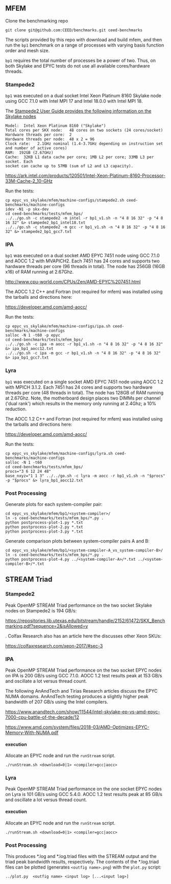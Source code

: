 ## MFEM 

Clone the benchmarking repo

`git clone git@github.com:CEED/benchmarks.git ceed-benchmarks`

The scripts provided by this repo with download and build mfem, and then run the
`bp1` benchmark on a range of processes with varying basis function order
and mesh size.

`bp1` requires the total number of processes be a power of two.  Thus, on both
Skylake and EPYC tests do not use all available cores/hardware threads.

### Stampede2

`bp1` was executed on a dual socket Intel Xeon Platinum 8160 Skylake node using
GCC 7.1.0 with Intel MPI 17 and Intel 18.0.0 with Intel MPI 18.

The [Stampede2 User Guide provides the following information on the Skylake nodes](
https://portal.tacc.utexas.edu/user-guides/stampede2#overview-skxcomputenodes)
```
Model:  Intel Xeon Platinum 8160 ("Skylake")
Total cores per SKX node:   48 cores on two sockets (24 cores/socket)
Hardware threads per core:  2
Hardware threads per node:  48 x 2 = 96
Clock rate:   2.1GHz nominal (1.4-3.7GHz depending on instruction set and number of active cores)
RAM:  192GB (2.67GHz)
Cache:  32KB L1 data cache per core; 1MB L2 per core; 33MB L3 per socket. Each
socket can cache up to 57MB (sum of L2 and L3 capacity).
```

https://ark.intel.com/products/120501/Intel-Xeon-Platinum-8160-Processor-33M-Cache-2_10-GHz

Run the tests:

```
cp epyc_vs_skylake/mfem/machine-configs/stampede2.sh ceed-benchmarks/machine-configs
idev -N1 -p skx-dev
cd ceed-benchmarks/tests/mfem_bps/
../../go.sh -c stampede2 -m intel -r bp1_v1.sh -n "4 8 16 32" -p "4 8 16 32" &> stampede2_bp1_intel18.txt
../../go.sh -c stampede2 -m gcc -r bp1_v1.sh -n "4 8 16 32" -p "4 8 16 32" &> stampede2_bp1_gcc7.txt
```

### IPA

`bp1` was executed on a dual socket AMD EPYC 7451 node using GCC 7.1.0 and AOCC 1.2 with MVAPICH2.
Each 7451 has 24 cores and supports two hardware threads per core (96 threads in
total).  The node has 256GB (16GB x16) of RAM running at 2.67Ghz.

http://www.cpu-world.com/CPUs/Zen/AMD-EPYC%207451.html

The AOCC 1.2 C++ and Fortran (not required for mfem) was installed using the
tarballs and directions here:

https://developer.amd.com/amd-aocc/

Run the tests:

```
cp epyc_vs_skylake/mfem/machine-configs/ipa.sh ceed-benchmarks/machine-configs
salloc -N 1 -t60 -p epyc
cd ceed-benchmarks/tests/mfem_bps/
../../go.sh -c ipa -m aocc -r bp1_v1.sh -n "4 8 16 32" -p "4 8 16 32" &> ipa_bp1_aocc12.txt
../../go.sh -c ipa -m gcc -r bp1_v1.sh -n "4 8 16 32" -p "4 8 16 32" &> ipa_bp1_gcc7.txt
```

### Lyra

`bp1` was executed on a single socket AMD EPYC 7451 node using AOCC 1.2 with
MPICH 3.1.2.  Each 7451 has 24 cores and supports two hardware threads per core (48 threads in
total).  The node has 128GB of RAM running at 2.67Ghz.  Note, the motherboard
design places two DIMMs per channel ('dual rank') which results in the memory
only running at 2.4Ghz; a 10% reduction.

The AOCC 1.2 C++ and Fortran (not required for mfem) was installed using the
tarballs and directions here:

https://developer.amd.com/amd-aocc/

Run the tests:

```
cp epyc_vs_skylake/mfem/machine-configs/lyra.sh ceed-benchmarks/machine-configs
salloc -N 1 -t60
cd ceed-benchmarks/tests/mfem_bps/
procs="3 6 12 24 48"
base_nxyz="1 1 3" ../../go.sh -c lyra -m aocc -r bp1_v1.sh -n "$procs" -p "$procs" &> lyra_bp1_aocc12.txt
```

### Post Processing

Generate plots for each system-compiler pair:

```
cd epyc_vs_skylake/mfem/bp1/<system-compiler>/
ln -s ceed-benchmarks/tests/mfem_bps/*.py .
python postprocess-plot-1.py *.txt
python postprocess-plot-2.py *.txt
python postprocess-plot-3.py *.txt
```

Generate comparison plots between system-compiler pairs A and B:

```
cd epyc_vs_skylake/mfem/bp1/<system-compiler-A_vs_system-compiler-B>/
ln -s ceed-benchmarks/tests/mfem_bps/*.py .
python postprocess-plot-4.py ../<system-compiler-A>/*.txt ../<system-compiler-B>/*.txt
```


## STREAM Triad

### Stampede2

Peak OpenMP STREAM Triad performance on the two socket Skylake nodes on Stampede2 is
194 GB/s:

https://repositories.lib.utexas.edu/bitstream/handle/2152/61472/SKX_Benchmarking.pdf?sequence=2&isAllowed=y

.  Colfax Research also has an article here the discusses other Xeon SKUs:

https://colfaxresearch.com/xeon-2017/#sec-3

### IPA

Peak OpenMP STREAM Triad performance on the two socket EPYC nodes on IPA is 200 GB/s
using GCC 7.1.0.  AOCC 1.2 test results peak at 153 GB/s and oscillate a lot
versus thread count.

The following AnAndTech and Tirias Research articles discuss the EPYC NUMA domains.  AnAndTech testing produces a slightly higher peak bandwidth of 207 GB/s using the Intel compilers.

https://www.anandtech.com/show/11544/intel-skylake-ep-vs-amd-epyc-7000-cpu-battle-of-the-decade/12

https://www.amd.com/system/files/2018-03/AMD-Optimizes-EPYC-Memory-With-NUMA.pdf

#### execution

Allocate an EPYC node and run the `runStream` script.

```
./runStream.sh <download=0|1> <compiler=gcc|aocc>
```

### Lyra

Peak OpenMP STREAM Triad performance on the one socket EPYC nodes on Lyra is 101 GB/s
using GCC 5.4.0.  AOCC 1.2 test results peak at 85 GB/s and oscillate a lot
versus thread count.

#### execution

Allocate an EPYC node and run the `runStream` script.

```
./runStream.sh <download=0|1> <compiler=gcc|aocc>
```



### Post Processing

This produces \*.log and \*.log.triad files with the STREAM output and the triad
peak bandwidth results, respectively.  The contents of the \*.log.triad files
can be plotted (generates `<outfig name>.png`) with the `plot.py` script:

```
../plot.py  <outfig name> <input log> [...<input log>]
```





